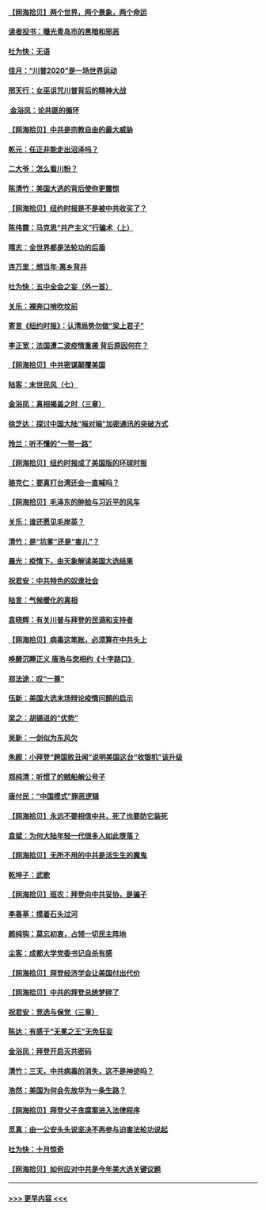 #### [【网海拾贝】两个世界，两个景象，两个命运](../pages/nsc993/n12521419.md?t=11031951) 
#### [读者投书：曝光青岛市的黑暗和邪恶](../pages/nsc993/n12520988.md?t=11031951) 
#### [吐为快：无语](../pages/nsc993/n12518588.md?t=11031951) 
#### [佳月：“川普2020”是一场世界运动](../pages/nsc993/n12518581.md?t=11031951) 
#### [邢天行：女巫诅咒川普背后的精神大战](../pages/nsc993/n12517257.md?t=11031951) 
#### [ 金浴凤：论共匪的循环](../pages/nsc993/n12517133.md?t=11031951) 
#### [【网海拾贝】中共是宗教自由的最大威胁](../pages/nsc993/n12516879.md?t=11031951) 
#### [乾元：任正非能走出沼泽吗？](../pages/nsc993/n12515831.md?t=11031951) 
#### [二大爷：怎么看川粉？](../pages/nsc993/n12515820.md?t=11031951) 
#### [陈清竹：美国大选的背后使你更震惊](../pages/nsc993/n12515589.md?t=11031951) 
#### [【网海拾贝】纽约时报是不是被中共收买了？](../pages/nsc993/n12515122.md?t=11031951) 
#### [陈伟霆：马克思“共产主义”行骗术（上）](../pages/nsc993/n12510217.md?t=11031951) 
#### [隋志：全世界都是法轮功的后盾](../pages/nsc993/n12510636.md?t=11031951) 
#### [连万里：想当年‧离乡背井](../pages/nsc993/n12510623.md?t=11031951) 
#### [吐为快：五中全会之妄（外一首）](../pages/nsc993/n12510470.md?t=11031951) 
#### [关乐：裸奔口哨吹坟前](../pages/nsc993/n12510403.md?t=11031951) 
#### [寄言《纽约时报》：认清局势勿做“梁上君子”](../pages/nsc993/n12510042.md?t=11031951) 
#### [李正宽：法国遭二波疫情重袭 背后原因何在？](../pages/nsc993/n12509971.md?t=11031951) 
#### [【网海拾贝】中共密谋颠覆美国](../pages/nsc993/n12509816.md?t=11031951) 
#### [陆客：末世民风（七）](../pages/nsc993/n12507822.md?t=11031951) 
#### [金浴凤：真相揭盖之时（三章）](../pages/nsc993/n12507804.md?t=11031951) 
#### [徐芝达：探讨中国大陆“端对端”加密通讯的突破方式](../pages/nsc993/n12507682.md?t=11031951) 
#### [玲兰：听不懂的“一带一路”](../pages/nsc993/n12507669.md?t=11031951) 
#### [【网海拾贝】纽约时报成了美国版的环球时报](../pages/nsc993/n12507053.md?t=11031951) 
#### [骆克仁：要真打台湾还会一直喊吗？](../pages/nsc993/n12506843.md?t=11031951) 
#### [【网海拾贝】毛泽东的肿脸与习近平的风车](../pages/nsc993/n12504537.md?t=11031951) 
#### [关乐：谁还愿见毛岸英？](../pages/nsc993/n12503866.md?t=11031951) 
#### [清竹：是“坑爹”还是“害儿”？](../pages/nsc993/n12503034.md?t=11031951) 
#### [晨光：疫情下，由天象解读美国大选结果](../pages/nsc993/n12502536.md?t=11031951) 
#### [祝君安：中共特色的奴隶社会](../pages/nsc993/n12501529.md?t=11031951) 
#### [陆言：气候暖化的真相](../pages/nsc993/n12501183.md?t=11031951) 
#### [袁晓辉：有关川普与拜登的民调和支持者](../pages/nsc993/n12500433.md?t=11031951) 
#### [【网海拾贝】病毒这笔账，必须算在中共头上](../pages/nsc993/n12500320.md?t=11031951) 
#### [唤醒沉睡正义 唐浩与您相约《十字路口》](../pages/nsc993/n12497980.md?t=11031951) 
#### [郑法途：叹“一尊”](../pages/nsc993/n12498837.md?t=11031951) 
#### [伍新：美国大选末场辩论疫情问题的启示](../pages/nsc993/n12498829.md?t=11031951) 
#### [梁之：胡锡进的“优势”](../pages/nsc993/n12498780.md?t=11031951) 
#### [吴新：一剑似为东风欠](../pages/nsc993/n12498772.md?t=11031951) 
#### [朱颜：小拜登“跨国败丑闻”说明美国这台“收银机”该升级](../pages/nsc993/n12498731.md?t=11031951) 
#### [郑纯清：听惯了的贼船艄公号子](../pages/nsc993/n12498721.md?t=11031951) 
#### [唐付民：“中国模式”罪恶逻辑](../pages/nsc993/n12498310.md?t=11031951) 
#### [【网海拾贝】永远不要相信中共，死了也要防它装死](../pages/nsc993/n12498162.md?t=11031951) 
#### [袁斌：为何大陆年轻一代很多人如此堕落？](../pages/nsc993/n12495696.md?t=11031951) 
#### [【网海拾贝】无所不用的中共是活生生的魔鬼](../pages/nsc993/n12495621.md?t=11031951) 
#### [乾坤子：武歌](../pages/nsc993/n12493391.md?t=11031951) 
#### [【网海拾贝】班农：拜登向中共妥协，是骗子](../pages/nsc993/n12492877.md?t=11031951) 
#### [李春草：摸着石头过河](../pages/nsc993/n12491121.md?t=11031951) 
#### [颜纯钩：莫忘初衷，占领一切民主阵地](../pages/nsc993/n12490965.md?t=11031951) 
#### [尘客：成都大学党委书记自杀有感](../pages/nsc993/n12490950.md?t=11031951) 
#### [【网海拾贝】拜登经济学会让美国付出代价](../pages/nsc993/n12489662.md?t=11031951) 
#### [【网海拾贝】中共的拜登总统梦碎了](../pages/nsc993/n12487896.md?t=11031951) 
#### [祝君安：竞选与保党（三章）](../pages/nsc993/n12487258.md?t=11031951) 
#### [陈达：有感于“无冕之王”无免狂妄](../pages/nsc993/n12485133.md?t=11031951) 
#### [金浴凤：拜登开启灭共密码](../pages/nsc993/n12485125.md?t=11031951) 
#### [清竹：三天，中共病毒的消失，这不是神迹吗？](../pages/nsc993/n12485027.md?t=11031951) 
#### [浩然：美国为何会先放华为一条生路？](../pages/nsc993/n12484997.md?t=11031951) 
#### [【网海拾贝】拜登父子贪腐案进入法律程序](../pages/nsc993/n12484957.md?t=11031951) 
#### [觅真：由一公安头头说坚决不再参与迫害法轮功说起](../pages/nsc993/n12484212.md?t=11031951) 
#### [吐为快：十月惊奇](../pages/nsc993/n12484172.md?t=11031951) 
#### [【网海拾贝】如何应对中共是今年美大选关键议题](../pages/nsc993/n12483755.md?t=11031951) 

----
#### [ >>> 更早内容 <<< ](../indexes/nsc993-earlier.md)
